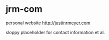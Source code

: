 # jrm-com
personal website http://justinrmeyer.com

sloppy placeholder for contact information et al.